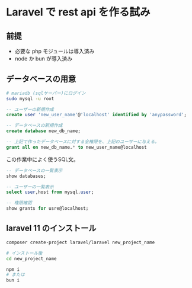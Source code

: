 # Laravel で rest api を作る試み

## 前提

- 必要な php モジュールは導入済み
- node か bun が導入済み

## データベースの用意

```bash
# mariadb (sqlサーバー)にログイン
sudo mysql -u root
```

```sql
-- ユーザーの新規作成
create user 'new_user_name'@'localhost' identified by 'anypassword';

-- データベースの新規作成
create database new_db_name;

-- 上記で作ったデータベースに対する全権限を、上記のユーザーに与える。
grant all on new_db_name.* to new_user_name@localhost
```

この作業中によく使うSQL文。

```sql
-- データベースの一覧表示
show databases;

-- ユーザーの一覧表示
select user,host from mysql.user;

-- 権限確認
show grants for usre@localhost;
```

## laravel 11 のインストール

```bash
composer create-project laravel/laravel new_project_name

# インストール後
cd new_project_name

npm i
# または
bun i
```
